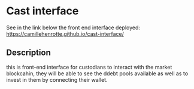 # Cast interface
See in the link below the front end interface deployed:
https://camillehenrotte.github.io/cast-interface/

## Description
this is front-end interface for custodians to interact with the market blockcahin,
they will be able to see the ddebt pools available as well as to invest in them by connecting their wallet.
